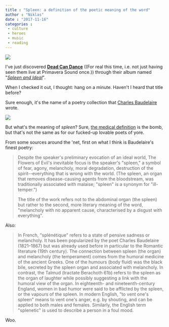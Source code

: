```yaml
---
title : "Spleen: a definition of the poetic meaning of the word"
author : "Niklas"
date : "2017-11-16"
categories : 
 - culture
 - heroes
 - music
 - reading
---
```


[![](https://niklasblog.com/wp-content/2017-11-16_09-56-25.jpg)](https://niklasblog.com/wp-content/2017-11-16_09-56-25.jpg)

I've just discovered [**Dead Can Dance**](https://en.wikipedia.org/wiki/Dead_Can_Dance) ((For real this time, i.e. not just having seen them live at Primavera Sound once.)) through their album named "[_Spleen and Ideal_](https://en.wikipedia.org/wiki/Spleen_and_Ideal)".

When I checked it out, I thought: hang on a minute. Haven't I heard that title before?

Sure enough, it's the name of a poetry collection that [Charles Baudelaire](https://en.wikipedia.org/wiki/Charles_Baudelaire) wrote.

[![](https://niklasblog.com/wp-content/Etienne_Carjat_Portrait_of_Charles_Baudelaire_circa_1862.jpg)](https://niklasblog.com/wp-content/Etienne_Carjat_Portrait_of_Charles_Baudelaire_circa_1862.jpg)

But what's the meaning of _spleen_? Sure, [the medical definition](http://medical-dictionary.thefreedictionary.com/spleen) is the bomb, but that's not the same as for our fucked-up lovable poets of yore.

From some sources around the 'net, first on what I think is Baudelaire's finest poetry:

> Despite the speaker's preliminary evocation of an ideal world, The Flowers of Evil's inevitable focus is the speaker's "spleen," a symbol of fear, agony, melancholy, moral degradation, destruction of the spirit--everything that is wrong with the world. (The spleen, an organ that removes disease-causing agents from the bloodstream, was traditionally associated with malaise; "spleen" is a synonym for "ill-temper.")
> 
> The title of the work refers not to the abdominal organ (the spleen) but rather to the second, more literary meaning of the word, "melancholy with no apparent cause, characterised by a disgust with everything".

Also:

> In French, "splénétique" refers to a state of pensive sadness or melancholy. It has been popularized by the poet Charles Baudelaire (1821–1867) but was already used before in particular to the Romantic literature (19th century). The connection between spleen (the organ) and melancholy (the temperament) comes from the humoral medicine of the ancient Greeks. One of the humours (body fluid) was the black bile, secreted by the spleen organ and associated with melancholy. In contrast, the Talmud (tractate Berachoth 61b) refers to the spleen as the organ of laughter while possibly suggesting a link with the humoral view of the organ. In eighteenth- and nineteenth-century England, women in bad humor were said to be afflicted by the spleen, or the vapours of the spleen. In modern English, "to vent one's spleen" means to vent one's anger, e.g. by shouting, and can be applied to both males and females. Similarly, the English term "splenetic" is used to describe a person in a foul mood.

Woo.
